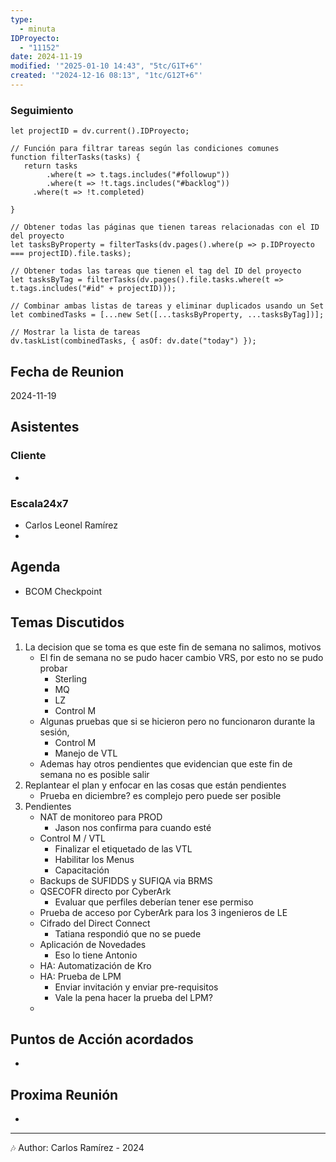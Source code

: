 ```yaml
---
type:
  - minuta
IDProyecto:
  - "11152"
date: 2024-11-19
modified: '"2025-01-10 14:43", "5tc/G1T+6"'
created: '"2024-12-16 08:13", "1tc/G12T+6"'
---
```


### Seguimiento

```dataviewjs
let projectID = dv.current().IDProyecto;

// Función para filtrar tareas según las condiciones comunes
function filterTasks(tasks) {
   return tasks
        .where(t => t.tags.includes("#followup"))
        .where(t => !t.tags.includes("#backlog"))
     .where(t => !t.completed)
        
}

// Obtener todas las páginas que tienen tareas relacionadas con el ID del proyecto
let tasksByProperty = filterTasks(dv.pages().where(p => p.IDProyecto === projectID).file.tasks);

// Obtener todas las tareas que tienen el tag del ID del proyecto
let tasksByTag = filterTasks(dv.pages().file.tasks.where(t => t.tags.includes("#id" + projectID)));

// Combinar ambas listas de tareas y eliminar duplicados usando un Set
let combinedTasks = [...new Set([...tasksByProperty, ...tasksByTag])];

// Mostrar la lista de tareas
dv.taskList(combinedTasks, { asOf: dv.date("today") });
 ```
## Fecha de Reunion
2024-11-19

## Asistentes

### Cliente
* 
### Escala24x7
- Carlos Leonel Ramírez
-  

## Agenda
* BCOM Checkpoint
## Temas Discutidos
1.  La decision que se toma es que este fin de semana no salimos, motivos
	* El fin de semana no se pudo hacer cambio VRS,  por esto no se pudo probar
		* Sterling
		* MQ
		* LZ
		* Control M
	* Algunas pruebas que si se hicieron pero no funcionaron durante la sesión,
		* Control M
		* Manejo de VTL
	* Ademas hay otros pendientes que evidencian que este fin de semana no es posible salir
2. Replantear el plan y enfocar en las cosas que están pendientes
	- Prueba en diciembre? es complejo pero puede ser posible
3. Pendientes
	- NAT de monitoreo para PROD
		- Jason nos confirma para cuando esté
	- Control M / VTL
		- Finalizar el etiquetado de las VTL
		- Habilitar los Menus
		- Capacitación
	- Backups de SUFIDDS y SUFIQA via BRMS
	- QSECOFR directo por CyberArk
		- Evaluar que perfiles deberían tener ese permiso
	- Prueba de acceso por CyberArk para los 3 ingenieros de LE
	- Cifrado del Direct Connect
		- Tatiana respondió que no se puede
	- Aplicación de Novedades
		- Eso lo tiene Antonio
	- HA: Automatización de Kro
	- HA: Prueba de LPM
		- Enviar invitación y enviar pre-requisitos
		- Vale la pena hacer la prueba del LPM?
	- 

  
## Puntos de Acción acordados
- 

## Proxima Reunión
*   

---
🎶
Author: Carlos Ramírez - 2024
